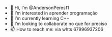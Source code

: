 - 👋 Hi, I’m @AndersonPeresf1
- 👀 I’m interested in aprender programação
- 🌱 I’m currently learning  C++
- 💞️ I’m looking to collaborate  no que for preciso
- 📫 How to reach me: via whts 67996937206

<!---
AndersonPeresf1/AndersonPeresf1 is a ✨ special ✨ repository because its `README.md` (this file) appears on your GitHub profile.
You can click the Preview link to take a look at your changes.
--->
